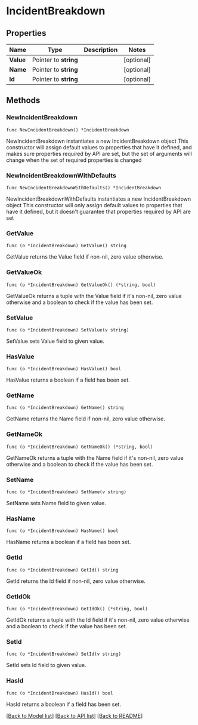 # IncidentBreakdown

## Properties

Name | Type | Description | Notes
------------ | ------------- | ------------- | -------------
**Value** | Pointer to **string** |  | [optional] 
**Name** | Pointer to **string** |  | [optional] 
**Id** | Pointer to **string** |  | [optional] 

## Methods

### NewIncidentBreakdown

`func NewIncidentBreakdown() *IncidentBreakdown`

NewIncidentBreakdown instantiates a new IncidentBreakdown object
This constructor will assign default values to properties that have it defined,
and makes sure properties required by API are set, but the set of arguments
will change when the set of required properties is changed

### NewIncidentBreakdownWithDefaults

`func NewIncidentBreakdownWithDefaults() *IncidentBreakdown`

NewIncidentBreakdownWithDefaults instantiates a new IncidentBreakdown object
This constructor will only assign default values to properties that have it defined,
but it doesn't guarantee that properties required by API are set

### GetValue

`func (o *IncidentBreakdown) GetValue() string`

GetValue returns the Value field if non-nil, zero value otherwise.

### GetValueOk

`func (o *IncidentBreakdown) GetValueOk() (*string, bool)`

GetValueOk returns a tuple with the Value field if it's non-nil, zero value otherwise
and a boolean to check if the value has been set.

### SetValue

`func (o *IncidentBreakdown) SetValue(v string)`

SetValue sets Value field to given value.

### HasValue

`func (o *IncidentBreakdown) HasValue() bool`

HasValue returns a boolean if a field has been set.

### GetName

`func (o *IncidentBreakdown) GetName() string`

GetName returns the Name field if non-nil, zero value otherwise.

### GetNameOk

`func (o *IncidentBreakdown) GetNameOk() (*string, bool)`

GetNameOk returns a tuple with the Name field if it's non-nil, zero value otherwise
and a boolean to check if the value has been set.

### SetName

`func (o *IncidentBreakdown) SetName(v string)`

SetName sets Name field to given value.

### HasName

`func (o *IncidentBreakdown) HasName() bool`

HasName returns a boolean if a field has been set.

### GetId

`func (o *IncidentBreakdown) GetId() string`

GetId returns the Id field if non-nil, zero value otherwise.

### GetIdOk

`func (o *IncidentBreakdown) GetIdOk() (*string, bool)`

GetIdOk returns a tuple with the Id field if it's non-nil, zero value otherwise
and a boolean to check if the value has been set.

### SetId

`func (o *IncidentBreakdown) SetId(v string)`

SetId sets Id field to given value.

### HasId

`func (o *IncidentBreakdown) HasId() bool`

HasId returns a boolean if a field has been set.


[[Back to Model list]](../README.md#documentation-for-models) [[Back to API list]](../README.md#documentation-for-api-endpoints) [[Back to README]](../README.md)


